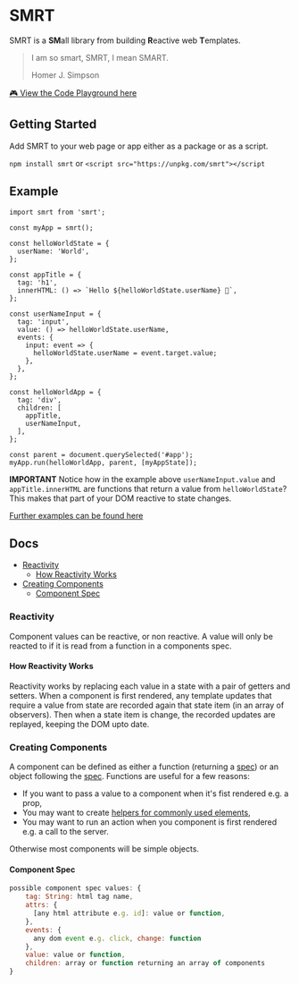 # SMRT

SMRT is a **SM**all library from building **R**eactive web **T**emplates.

> I am so smart, SMRT, I mean SMART.
>
> Homer J. Simpson

[🎮 View the Code Playground here](https://codesandbox.io/s/smrt-playground-xby6v?file=/src/index.js)

## Getting Started

Add SMRT to your web page or app either as a package or as a script.

`npm install smrt` or `<script src="https://unpkg.com/smrt"></script`

## Example
```
import smrt from 'smrt';

const myApp = smrt();

const helloWorldState = {
  userName: 'World',
};

const appTitle = {
  tag: 'h1',
  innerHTML: () => `Hello ${helloWorldState.userName} 👋`,
};

const userNameInput = {
  tag: 'input',
  value: () => helloWorldState.userName,
  events: {
    input: event => {
      helloWorldState.userName = event.target.value;
    },
  },
};

const helloWorldApp = {
  tag: 'div',
  children: [
    appTitle,
    userNameInput,
  ],
};

const parent = document.querySelected('#app');
myApp.run(helloWorldApp, parent, [myAppState]);
```

**IMPORTANT** Notice how in the example above `userNameInput.value` and `appTitle.innerHTML` are functions that return a value from `helloWorldState`? This makes that part of your DOM reactive to state changes.

[Further examples can be found here](https://github.com/jjohnson1994/smrt/tree/master/examples)

## Docs

- [Reactivity](#reactivity)
  - [How Reactivity Works](#how-reactivity-works)
- [Creating Components](#creating-components)
  - [Component Spec](#component-spec)

### Reactivity
Component values can be reactive, or non reactive. A value will only be reacted to if it is read from a function in a components spec.

#### How Reactivity Works
Reactivity works by replacing each value in a state with a pair of getters and setters. When a component is first rendered, any template updates that require a value from state are recorded again that state item (in an array of observers). Then when a state item is change, the recorded updates are replayed, keeping the DOM upto date.

### Creating Components
A component can be defined as either a function (returning a [spec](#component-spec)) or an object following the [spec](component-spec). Functions are useful for a few reasons:
- If you want to pass a value to a component when it's fist rendered e.g. a prop,
- You may want to create [helpers for commonly used elements](https://github.com/jjohnson1994/smrt/blob/master/examples/common-elements.js),
- You may want to run an action when you component is first rendered e.g. a call to the server.

Otherwise most components will be simple objects.

#### Component Spec
``` javascript
possible component spec values: {
    tag: String: html tag name,
    attrs: {
      [any html attribute e.g. id]: value or function,
    },
    events: {
      any dom event e.g. click, change: function
    },
    value: value or function,
    children: array or function returning an array of components
}
```
